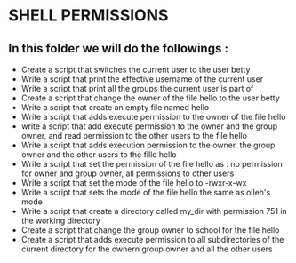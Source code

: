 # SHELL PERMISSIONS

## In this folder we will do the followings :

- Create a script that switches the current user to the user betty
- Write a script that print the effective username of the current user
- Write a script that print all the groups the current user is part of
- Create a script that change the owner of the file hello to the user betty
- Write a script that create an empty file named hello
- Write a script that adds execute permission to the owner of the file hello
- write a script that add execute permission to the owner and the group owner, and read permission to the other users to the file hello
- Write a script that adds execution permission to the owner, the group owner and the other users to the fille hello
- Write a script that set the permission of the file hello as : no permission for owner and group owner, all permissions to other users
- Write a script that set the mode of the file hello to -rwxr-x-wx
- Write a script that sets the mode of the file hello the same as olleh's mode
- Write a script that create a directory called my_dir with permission 751 in the working directory
- Create a script that change the group owner to school for the file hello
- Create a script that adds execute permission to all subdirectories of the current directory for the ownern group owner and all the other users
